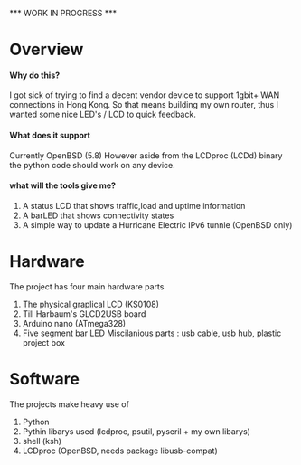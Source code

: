 *** WORK IN PROGRESS ***

# Overview
#### Why do this?  
I got sick of trying to find a decent vendor device to support 1gbit+ WAN connections in Hong Kong.
So that means building my own router, thus I wanted some nice LED's / LCD to quick feedback.
#### What does it support
Currently OpenBSD (5.8) However aside from the LCDproc (LCDd) binary the python code should work on any device.
#### what will the tools give me?
1. A status LCD that shows traffic,load and uptime information
2. A barLED that shows connectivity states
3. A simple way to update a Hurricane Electric IPv6 tunnle (OpenBSD only)

# Hardware   
The project has four main hardware parts  

1. The physical graplical LCD (KS0108)
2. Till Harbaum's GLCD2USB board
3. Arduino nano (ATmega328)
4. Five segment bar LED
Miscilanious parts : usb cable, usb hub, plastic project box

# Software
The projects make heavy use of    

1. Python
2. Pythin libarys used (lcdproc, psutil, pyseril + my own libarys) 
2. shell (ksh)
3. LCDproc (OpenBSD, needs package libusb-compat)

